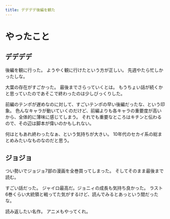 ```yaml
---
title: デデデデ後編を観た
---
```


# やったこと

## デデデデ

後編を観に行った。
ようやく観に行けたという方が正しい。
先週やたら忙しかったしな。

大葉の存在がすごかった。
最後までさらっていくとは。
もうちょい話が続くかと思っていたのであそこで終わったのは少しびっくりした。

前編のテンポが遅めなのに対して、すごいテンポの早い後編だったな、という印象。
色んなキャラが動いていくのだけど、前編よりも各キャラの重要度が高いから、全体的に薄味に感じてしまう。
それでも重要なところはキチンと伝わるので、その辺は脚本が偉いのかもしれない。

何はともあれ終わったなぁ、という気持ちが大きい。
10年代のセカイ系の総まとめみたいなものなのだと思う。

## ジョジョ

つい勢いでジョジョ7部の漫画を全巻買ってしまった。
そしてそのまま最後まで読む。

すごい話だった。
ジャイロ最高だ。ジョニィの成長も気持ち良かった。
ラスト6巻くらい大統領と戦ってた気がするけど、読んでみるとあっという間だったな。

読み返したい名作。
アニメもやってくれ。
